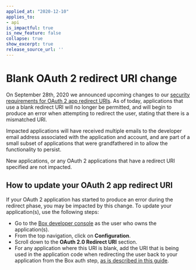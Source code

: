 ```yaml
---
applied_at: "2020-12-10"
applies_to: 
- api
is_impactful: true
is_new_feature: false
collapse: true
show_excerpt: true
release_source_url: ''
---
```


# Blank OAuth 2 redirect URI change

On September 28th, 2020 we announced upcoming changes to our
[security requirements for OAuth 2 app redirect URIs][oauth2-changelog-notice].
As of today, applications that use a blank redirect URI will no longer be
permitted, and will begin to produce an error when attempting to redirect the
user, stating that there is a mismatched URI.

Impacted applications will have received multiple emails to the developer email
address associated with the application and account, and are part of a small
subset of applications that were grandfathered in to allow the functionality to
persist.

New applications, or any OAuth 2 applications that have a redirect URI
specified are not impacted.

## How to update your OAuth 2 app redirect URI

If your OAuth 2 application has started to produce an error during the redirect
phase, you may be impacted by this change. To update your application(s),
use the following steps:

* Go to the
 [Box developer console][dev-console] as the
 user who owns the application(s).
* From the top navigation, click on **Configuration**.
* Scroll down to the **OAuth 2.0 Redirect URI** section. 
* For any application where this URI is blank, add the URI that is being used
 in the application code when redirecting the user back to your application
 from the Box auth step,
 [as is described in this guide](g://authentication/oauth2/with-sdk/#2-redirect-user).

[oauth2-changelog-notice]: https://developer.box.com/changelog/#2020-09-29-changes-to-oauth-2-app-redirect-url-requirements
[dev-console]: https://cloud.app.box.com/developers/console